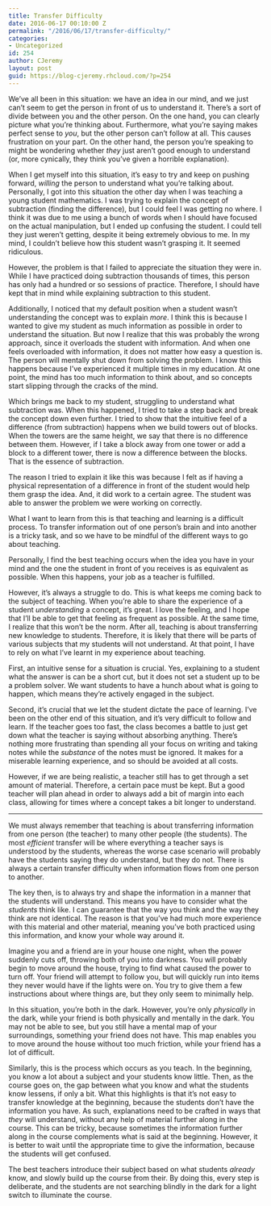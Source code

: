 ```yaml
---
title: Transfer Difficulty
date: 2016-06-17 00:10:00 Z
permalink: "/2016/06/17/transfer-difficulty/"
categories:
- Uncategorized
id: 254
author: CJeremy
layout: post
guid: https://blog-cjeremy.rhcloud.com/?p=254
---
```


We&#8217;ve all been in this situation: we have an idea in our mind, and we just can&#8217;t seem to get the person in front of us to understand it. There&#8217;s a sort of divide between you and the other person. On the one hand, you can clearly picture what you&#8217;re thinking about. Furthermore, what you&#8217;re saying makes perfect sense to _you_, but the other person can&#8217;t follow at all. This causes frustration on your part. On the other hand, the person you&#8217;re speaking to might be wondering whether _they_ just aren&#8217;t good enough to understand (or, more cynically, they think you&#8217;ve given a horrible explanation).

When I get myself into this situation, it&#8217;s easy to try and keep on pushing forward, _willing_ the person to understand what you&#8217;re talking about. Personally, I got into this situation the other day when I was teaching a young student mathematics. I was trying to explain the concept of subtraction (finding the difference), but I could feel I was getting no where. I think it was due to me using a bunch of words when I should have focused on the actual manipulation, but I ended up confusing the student. I could tell they just weren&#8217;t getting, despite it being extremely obvious to me. In my mind, I couldn&#8217;t believe how this student wasn&#8217;t grasping it. It seemed ridiculous.

However, the problem is that I failed to appreciate the situation they were in. While I have practiced doing subtraction thousands of times, this person has only had a hundred or so sessions of practice. Therefore, I should have kept that in mind while explaining subtraction to this student.

Additionally, I noticed that my default position when a student wasn&#8217;t understanding the concept was to explain _more_. I think this is because I wanted to give my student as much information as possible in order to understand the situation. But now I realize that this was probably the wrong approach, since it overloads the student with information. And when one feels overloaded with information, it does not matter how easy a question is. The person will mentally shut down from solving the problem. I know this happens because I&#8217;ve experienced it multiple times in my education. At one point, the mind has too much information to think about, and so concepts start slipping through the cracks of the mind.

Which brings me back to my student, struggling to understand what subtraction was. When this happened, I tried to take a step back and break the concept down even further. I tried to show that the intuitive feel of a difference (from subtraction) happens when we build towers out of blocks. When the towers are the same height, we say that there is no difference between them. However, if I take a block away from one tower or add a block to a different tower, there is now a difference between the blocks. That is the essence of subtraction.

The reason I tried to explain it like this was because I felt as if having a physical representation of a difference in front of the student would help them grasp the idea. And, it did work to a certain agree. The student was able to answer the problem we were working on correctly.

What I want to learn from this is that teaching and learning is a difficult process. To transfer information out of one person&#8217;s brain and into another is a tricky task, and so we have to be mindful of the different ways to go about teaching.

Personally, I find the best teaching occurs when the idea you have in your mind and the one the student in front of you receives is as equivalent as possible. When this happens, your job as a teacher is fulfilled.

However, it&#8217;s always a struggle to do. This is what keeps me coming back to the subject of teaching. When you&#8217;re able to share the experience of a student _understanding_ a concept, it&#8217;s great. I love the feeling, and I hope that I&#8217;ll be able to get that feeling as frequent as possible. At the same time, I realize that this won&#8217;t be the norm. After all, teaching is about transferring new knowledge to students. Therefore, it is likely that there will be parts of various subjects that my students will not understand. At that point, I have to rely on what I&#8217;ve learnt in my experience about teaching.

First, an intuitive sense for a situation is crucial. Yes, explaining to a student what the answer is can be a short cut, but it does not set a student up to be a problem solver. We want students to have a hunch about what is going to happen, which means they&#8217;re actively engaged in the subject.

Second, it&#8217;s crucial that we let the student dictate the pace of learning. I&#8217;ve been on the other end of this situation, and it&#8217;s very difficult to follow and learn. If the teacher goes too fast, the class becomes a battle to just get down what the teacher is saying without absorbing anything. There&#8217;s nothing more frustrating than spending all your focus on writing and taking notes while the _substance_ of the notes must be ignored. It makes for a miserable learning experience, and so should be avoided at all costs.

However, if we are being realistic, a teacher still has to get through a set amount of material. Therefore, a certain pace must be kept. But a good teacher will plan ahead in order to always add a bit of margin into each class, allowing for times where a concept takes a bit longer to understand.

* * *

We must always remember that teaching is about transferring information from one person (the teacher) to many other people (the students). The most _efficient_ transfer will be where everything a teacher says is understood by the students, whereas the worse case scenario will probably have the students saying they do understand, but they do not. There is always a certain transfer difficulty when information flows from one person to another.

The key then, is to always try and shape the information in a manner that the students will understand. This means you have to consider what the _students_ think like. I can guarantee that the way you think and the way they think are not identical. The reason is that you&#8217;ve had much more experience with this material and other material, meaning you&#8217;ve both practiced using this information, and know your whole way around it.

Imagine you and a friend are in your house one night, when the power suddenly cuts off, throwing both of you into darkness. You will probably begin to move around the house, trying to find what caused the power to turn off. Your friend will attempt to follow you, but will quickly run into items they never would have if the lights were on. You try to give them a few instructions about where things are, but they only seem to minimally help.

In this situation, you&#8217;re both in the dark. However, you&#8217;re only _physically_ in the dark, while your friend is both physically and mentally in the dark. You may not be able to see, but you still have a mental map of your surroundings, something your friend does not have. This map enables you to move around the house without too much friction, while your friend has a lot of difficult.

Similarly, this is the process which occurs as you teach. In the beginning, you know a lot about a subject and your students know little. Then, as the course goes on, the gap between what you know and what the students know lessens, if only a bit. What this highlights is that it&#8217;s not easy to transfer knowledge at the beginning, because the students don&#8217;t have the information you have. As such, explanations need to be crafted in ways that _they_ will understand, without any help of material further along in the course. This can be tricky, because sometimes the information further along in the course complements what is said at the beginning. However, it is better to wait until the appropriate time to give the information, because the students will get confused.

The best teachers introduce their subject based on what students _already_ know, and slowly build up the course from their. By doing this, every step is deliberate, and the students are not searching blindly in the dark for a light switch to illuminate the course.